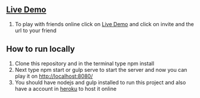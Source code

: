 ## [Live Demo](https://geervan-connect-4.herokuapp.com/)
1. To play with friends online click on [Live Demo](https://geervan-connect-4.herokuapp.com/) and click on invite and the url to your friend
## How to run locally
1. Clone this repository and in the terminal type npm install
2.  Next type npm start or gulp serve to start the server and now you can play it on [http://localhost:8080/](http://localhost:8080/)
3.  You should have nodejs and gulp installed to run this project  and also have a account in [heroku](http://heroku.com/) to host it online
